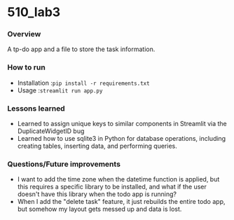 # 510_lab3
### Overview
A tp-do app and a file to store the task information.
### How to run
- Installation :```pip install -r requirements.txt```
- Usage :```streamlit run app.py```
### Lessons learned
- Learned to assign unique keys to similar components in Streamlit via the DuplicateWidgetID bug
- Learned how to use sqlite3 in Python for database operations, including creating tables, inserting data, and performing queries.
### Questions/Future improvements
- I want to add the time zone when the datetime function is applied, but this requires a specific library to be installed, and what if the user doesn't have this library when the todo app is running?
- When I add the "delete task" feature, it just rebuilds the entire todo app, but somehow my layout gets messed up and data is lost.
